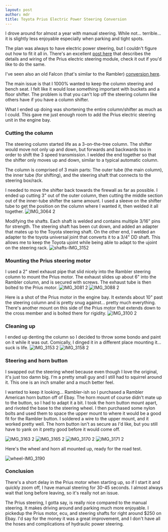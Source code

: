 ```yaml
---
layout: post
author: mdr
title: Toyota Prius Electric Power Steering Conversion
---
```


I drove around for almost a year with manual steering. While not... terrible... it is slightly less enjoyable especially when parking and tight spots. 

The plan was always to have electric power steering, but I couldn't figure out how to fit it all in. There's an excellent [post here](https://www.therangerstation.com/tech/toyota-electric-power-steering-eps-conversion/) that describes the details and wiring of the Prius electric steering module, check it out if you'd like to do the same.

I've seen also an old Falcon (that's similar to the Rambler) [conversion here](https://ls1tech.com/forums/suspension-brakes/1848775-35-electric-power-steering-fail-safe-no-ebay-module-no-caster-issues.html#post19425307). 

The main issue is that I 1000% wanted to keep the column steering and bench seat. I felt like it would lose something important with buckets and a floor shifter. The problem is that you can't lop off the steering column like others have if you have a column shifter. 

What I ended up doing was shortening the entire column/shifter as much as I could. This gave me just enough room to add the Prius electric steering unit in the engine bay. 


### Cutting the column

The steering column started life as a 3-on-the-tree column. The shifter would move not only up and down, but forwards and backwards too in order to shift the 3 speed transmission. I welded the end together so that the shifter only moves up and down, similar to a typical automatic column.

The column is comprised of 3 main parts: The outer tube (the main column), the inner tube (for shifting), and the steering shaft that connects to the steering box/rack. 

I needed to move the shifter back towards the firewall as far as possible. I ended up cutting 3" out of the outer column, then cutting the middle section out of the inner-tube shifter the same amount. I used a sleeve on the shifter tube to get the position on the column where I wanted it, then welded it all together. 
![IMG_3064 2](https://user-images.githubusercontent.com/1479022/178120931-32a217e4-e385-4ba4-ae72-53c9f4972c56.png)

Modifying the shafts. Each shaft is welded and contains multiple 3/16" pins for strength. The steering shaft has been cut down, and added an adapter that mates up to the Toyota steering shaft. On the other end, I welded an adapter to the toyota universal joint that converts it to a 3/4" DD shaft. This allows me to keep the Toyota ujoint while being able to adapt to the ujoint on the steering rack. 
![shafts-IMG_3152](https://user-images.githubusercontent.com/1479022/178121158-3e91073c-12ac-4327-905f-eac917e54915.png)

### Mounting the Prius steering motor

I used a 2" steel exhaust pipe that slid nicely into the Rambler steering column to mount the Prius motor. The exhaust slides up about 6" into the Rambler column, and is secured with screws. The exhaust tube is then bolted to the Prius motor. 
![IMG_3081 2](https://user-images.githubusercontent.com/1479022/178120933-a1da4b5b-9e32-4cbc-8918-c2dcce324927.png)
![IMG_3088 2](https://user-images.githubusercontent.com/1479022/178120934-adfdddad-00f4-4add-8bd6-2e375fe72e36.png)

Here is a shot of the Prius motor in the engine bay. It extends about 10" past the steering column and is pretty snug against... pretty much everything. There's another mount on this side of the Prius motor that extends down to the cross member and is bolted there for rigidity. 
![IMG_3100 2](https://user-images.githubusercontent.com/1479022/178120935-982993a0-84e7-433a-b9f8-65c3fe799963.png)

### Cleaning up

I ended up denting the column so I decided to throw some bondo and paint on it while it was out. Comically, I dinged it in a different place mounting it... suck is life. 
![IMG_3153 2](https://user-images.githubusercontent.com/1479022/178120936-aaf118ad-1f0d-4c5d-9a21-d92b972cbcf2.png)
![IMG_3158 2](https://user-images.githubusercontent.com/1479022/178120937-d230456e-90ef-49c3-9bbb-ac05f94ea13e.png)

### Steering and horn button

I swapped out the steering wheel because even though I love the original, it's just too damn big. I'm a pretty small guy and I still had to squirrel around it. This one is an inch smaller and a much better feel.

I wanted to keep it looking... Rambler-ish so I purchased a Rambler American horn button off of Ebay. The horn mount of course didn't mate up to the button, so I had to adapt it a bit. I took the horn button mount apart, and rivoted the base to the steering wheel. I then purchased some nylon bolts and used them to space the upper mount to where it would be a good fit for the Rambler button. I soldered a wire to the upper mount, and it worked pretty well. The horn button isn't as secure as I'd like, but you still have to yank on it pretty good before it would come off. 

![IMG_3163 2](https://user-images.githubusercontent.com/1479022/178120938-b6ea05b8-fc07-4533-91f4-d5cb513a62b1.png)
![IMG_3165 2](https://user-images.githubusercontent.com/1479022/178120940-d0ecfd1b-1265-43f6-94bc-6638f82b5daa.png)
![IMG_3170 2](https://user-images.githubusercontent.com/1479022/178120941-a9f48e20-1261-45ab-988d-b574d838d713.png)
![IMG_3171 2](https://user-images.githubusercontent.com/1479022/178120942-d82b86f7-aa84-4653-8703-3c39dc5bfc3b.png)

Here's the wheel and horn all mounted up, ready for the road test.

![wheel-IMG_3190](https://user-images.githubusercontent.com/1479022/178122286-1f7665db-8a6d-4d42-b8e0-455aac6a6166.png)

### Conclusion

There's a short delay in the Prius motor when starting up, so if I start it and quickly zoom off, I have manual steering for 30-45 seconds. I almost always wait that long before leaving, so it's really not an issue.

The Prius steering, I gotta say, is really nice compared to the manual steering. It makes driving around and parking much more enjoyable. I pickedup the Prius motor, ecu, and steering shafts for right around $250 on Ebay. I'd say for the money it was a great improvement, and I don't have all the hoses and complications of hydraulic power steering.
